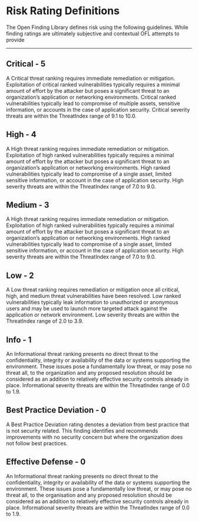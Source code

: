 # Risk Rating Definitions

The Open Finding Library defines risk using the following guidelines. While finding ratings are ultimately subjective and contextual OFL attempts to provide 

---

## Critical - 5

A Critical threat ranking requires immediate remediation or mitigation. Exploitation of critical ranked vulnerabilities typically requires a minimal amount of effort by the attacker but poses a significant threat to an organization’s application or networking environments. Critical ranked vulnerabilities typically lead to compromise of multiple assets, sensitive information, or accounts in the case of application security. Critical severity threats are within the ThreatIndex range of 9.1 to 10.0.

## High - 4
A High threat ranking requires immediate remediation or mitigation. Exploitation of high ranked vulnerabilities typically requires a minimal amount of effort by the attacker but poses a significant threat to an organization’s application or networking environments. High ranked vulnerabilities typically lead to compromise of a single asset, limited sensitive information, or account in the case of application security. High severity threats are within the ThreatIndex range of 7.0 to 9.0.

## Medium - 3
A High threat ranking requires immediate remediation or mitigation. Exploitation of high ranked vulnerabilities typically requires a minimal amount of effort by the attacker but poses a significant threat to an organization’s application or networking environments. High ranked vulnerabilities typically lead to compromise of a single asset, limited sensitive information, or account in the case of application security. High severity threats are within the ThreatIndex range of 7.0 to 9.0.

## Low - 2
A Low threat ranking requires remediation or mitigation once all critical, high, and medium threat vulnerabilities have been resolved. Low ranked vulnerabilities typically leak information to unauthorized or anonymous users and may be used to launch more targeted attack against the application or network environment. Low severity threats are within the ThreatIndex range of 2.0 to 3.9.

## Info - 1
An Informational threat ranking presents no direct threat to the confidentiality, integrity or availability of the data or systems supporting the environment. These issues pose a fundamentally low threat, or may pose no threat all, to the organization and any proposed resolution should be considered as an addition to relatively effective security controls already in place. Informational severity threats are within the ThreatIndex range of 0.0 to 1.9.

## Best Practice Deviation - 0
A Best Practice Deviation rating denotes a deviation from best practice that is not security related. This finding identifies and recommends improvements with no security concern but where the organization does not follow best practices.

## Effective Defense - 0
An Informational threat ranking presents no direct threat to the confidentiality, integrity or availability of the data or systems supporting the environment. These issues pose a fundamentally low threat, or may pose no threat all, to the organisation and any proposed resolution should be considered as an addition to relatively effective security controls already in place. Informational severity threats are within the ThreatIndex range of 0.0 to 1.9.
